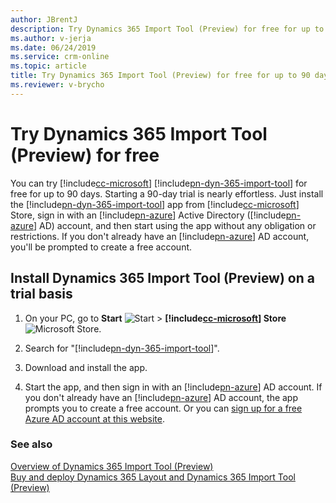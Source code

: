 ```yaml
---
author: JBrentJ
description: Try Dynamics 365 Import Tool (Preview) for free for up to 90 days.
ms.author: v-jerja
ms.date: 06/24/2019
ms.service: crm-online
ms.topic: article
title: Try Dynamics 365 Import Tool (Preview) for free for up to 90 days.
ms.reviewer: v-brycho
---
```


# Try Dynamics 365 Import Tool (Preview) for free

You can try [!include[cc-microsoft](../includes/cc-microsoft.md)] [!include[pn-dyn-365-import-tool](../includes/pn-dyn-365-import-tool.md)] for free for up to 90 days. Starting a 90-day trial is nearly effortless. Just install the [!include[pn-dyn-365-import-tool](../includes/pn-dyn-365-import-tool.md)] app from [!include[cc-microsoft](../includes/cc-microsoft.md)] Store, sign in with an [!include[pn-azure](../includes/pn-azure.md)] Active Directory ([!include[pn-azure](../includes/pn-azure.md)] AD) account, and then start using the app without any obligation or restrictions. If you don't already have an [!include[pn-azure](../includes/pn-azure.md)] AD account, you'll be prompted to create a free account.

## Install Dynamics 365 Import Tool (Preview) on a trial basis

1. On your PC, go to **Start** ![Start](media/windows-button.png "Start") \> **[!include[cc-microsoft](../includes/cc-microsoft.md)] Store** ![Microsoft Store](media/store-button.png "Microsoft Store").

2. Search for "[!include[pn-dyn-365-import-tool](../includes/pn-dyn-365-import-tool.md)]".

3. Download and install the app.

4. Start the app, and then sign in with an [!include[pn-azure](../includes/pn-azure.md)] AD account. If you don't already have an [!include[pn-azure](../includes/pn-azure.md)] AD account, the app prompts you to 
create a free account. Or you can [sign up for a free Azure AD account at this website](https://azure.microsoft.com/en-us/free/). 

### See also

[Overview of Dynamics 365 Import Tool (Preview)](index.md)<br>
[Buy and deploy Dynamics 365 Layout and Dynamics 365 Import Tool (Preview)](https://docs.microsoft.com/en-us/dynamics365/mixed-reality/layout/buy-and-deploy-layout)
